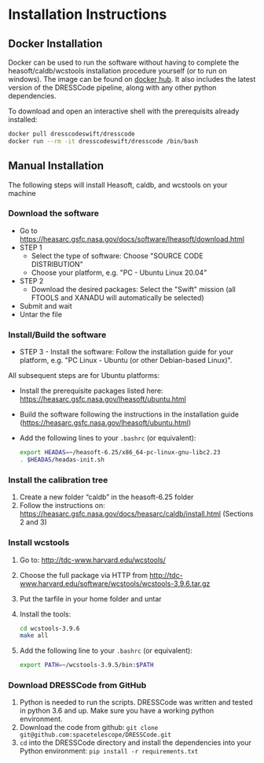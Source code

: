 # Installation Instructions

## Docker Installation

Docker can be used to run the software without having to complete the heasoft/caldb/wcstools installation procedure yourself (or to run on windows). The image can be found on [docker hub](https://hub.docker.com/repository/docker/dresscodeswift/dresscode). It also includes the latest version of the DRESSCode pipeline, along with any other python dependencies.

To download and open an interactive shell with the prerequisits already installed:

```sh
docker pull dresscodeswift/dresscode
docker run --rm -it dresscodeswift/dresscode /bin/bash
```

## Manual Installation

The following steps will install Heasoft, caldb, and wcstools on your machine

### Download the software

- Go to <https://heasarc.gsfc.nasa.gov/docs/software/lheasoft/download.html>
- STEP 1
    - Select the type of software: Choose "SOURCE CODE DISTRIBUTION"
    - Choose your platform, e.g. "PC - Ubuntu Linux 20.04"
- STEP 2
    - Download the desired packages: Select the "Swift" mission (all FTOOLS and XANADU will automatically be selected)
- Submit and wait
- Untar the file

### Install/Build the software

- STEP 3 - Install the software: Follow the installation guide for your platform, e.g. "PC Linux - Ubuntu (or other Debian-based Linux)".

All subsequent steps are for Ubuntu platforms:

- Install the prerequisite packages listed here: <https://heasarc.gsfc.nasa.gov/lheasoft/ubuntu.html>
- Build the software following the instructions in the installation guide (<https://heasarc.gsfc.nasa.gov/lheasoft/ubuntu.html>)
- Add the following lines to your `.bashrc` (or equivalent):

    ```sh
    export HEADAS=~/heasoft-6.25/x86_64-pc-linux-gnu-libc2.23
    . $HEADAS/headas-init.sh
    ```

### Install the calibration tree

1. Create a new folder “caldb” in the heasoft-6.25 folder
2. Follow the instructions on: <https://heasarc.gsfc.nasa.gov/docs/heasarc/caldb/install.html> (Sections 2 and 3)

### Install wcstools

1. Go to: <http://tdc-www.harvard.edu/wcstools/>
2. Choose the full package via HTTP from <http://tdc-www.harvard.edu/software/wcstools/wcstools-3.9.6.tar.gz>
3. Put the tarfile in your home folder and untar
4. Install the tools:

    ```sh
    cd wcstools-3.9.6
    make all
    ```

5. Add the following line to your `.bashrc` (or equivalent):

    ```sh
    export PATH=~/wcstools-3.9.5/bin:$PATH
    ```

### Download DRESSCode from GitHub

1. Python is needed to run the scripts. DRESSCode was written and tested in python 3.6 and up. Make sure you have a working python environment.
2. Download the code from github: `git clone git@github.com:spacetelescope/DRESSCode.git`
3. `cd` into the DRESSCode directory and install the dependencies into your Python environment: `pip install -r requirements.txt`
